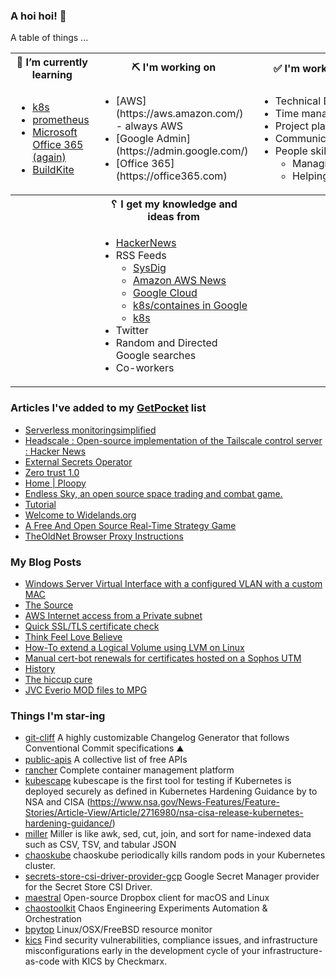 ### A hoi hoi! 👋

A table of things ...

<table>
    <tr>
        <th>🌱 I’m currently learning</th>
        <th>⛏ I'm working on</th>
        <th>✅ I'm working to improve on</th>
    </tr>
    <tr>
        <td>
            <ul>
                <li><a href="https://kubernetes.io/">k8s</a></li>
                <li><a href="https://prometheus.io/">prometheus</a></li>
                <li><a href="https://office365.com">Microsoft Office 365 (again)</a></li>
                <li><a href="https://buildkite.com">BuildKite</a></li>
            </ul>
        </td>
        <td>
            <ul>
                <li>[AWS](https://aws.amazon.com/) - always AWS</li>
                <li>[Google Admin](https://admin.google.com/)</li>
                <li>[Office 365](https://office365.com)</li>
            </ul>
        </td>
        <td>
            <ul>
                <li>Technical Documentation</li>
                <li>Time management</li>
                <li>Project planning</li
                ><li>Communication</li>
                <li>People skills<ul>
                <li>Managing</li>
                <li>Helping/mentoring/coaching</li>
            </ul>
        </td>
    </tr>
    <tr>
        <th>&nbsp;</th>
        <th>␦ I get my knowledge and ideas from</th>
        <th>&nbsp;</th>
    </tr>
    <tr>
        <td>&nbsp;</td>
        <td>
            <ul>
                <li><a href="https://news.ycombinator.com/">HackerNews</a></li>
                <li>
                    RSS Feeds
                    <ul>
                        <li><a href="http://fetchrss.com/rss/5b4e9e358a93f8cc058b4567960404014.xml">SysDig</a></li>
                        <li><a href="https://aws.amazon.com/new/feed/">Amazon AWS News</a></li>
                        <li><a href="https://cloudblog.withgoogle.com/rss/">Google Cloud</a></li>
                        <li><a href="https://cloudblog.withgoogle.com/products/containers-kubernetes/rss/">k8s/containes in Google</a></li>
                        <li><a href="https://kubernetes.io/feed.xml">k8s</a></li>
                    </ul>
                </li>
                <li>Twitter</li>
                <li>Random and Directed Google searches</li>
                <li>Co-workers</li>
            </ul>
        </td>
        <td>&nbsp;</td>
    </tr>
</table>

### Articles I've added to my [GetPocket](https://getpocket.com/) list

* [Serverless monitoringsimplified](https://cloudash.dev/)
* [Headscale : Open-source implementation of the Tailscale control server : Hacker News](https://news.ycombinator.com/item?id=28572013)
* [External Secrets Operator](https://external-secrets.io/)
* [Zero trust 1.0](https://www.ncsc.gov.uk/blog-post/zero-trust-1-0)
* [Home | Ploopy](https://www.ploopy.co)
* [Endless Sky, an open source space trading and combat game.](https://endless-sky.github.io/)
* [Tutorial](https://alda.io/tutorial/)
* [Welcome to Widelands.org](https://www.widelands.org/)
* [A Free And Open Source Real-Time Strategy Game](https://wz2100.net/)
* [TheOldNet Browser Proxy Instructions](http://theoldnet.com/docs/httpproxy/index.html)

### My Blog Posts

* [Windows Server Virtual Interface with a configured VLAN with a custom MAC](https://pgmac.net.au/technology/2019/12/23/windows-vlan.html)
* [The Source](https://pgmac.net.au/technology/2019/02/25/the-source.html)
* [AWS Internet access from a Private subnet](https://pgmac.net.au/technology/2018/09/03/aws-internet-private-subnets.html)
* [Quick SSL/TLS certificate check](https://pgmac.net.au/technology/2018/04/09/ssl-tls-check.html)
* [Think Feel Love Believe](https://pgmac.net.au/family/2017/11/03/think-feel-love-believe.html)
* [How-To extend a Logical Volume using LVM on Linux](https://pgmac.net.au/technology/2017/11/02/lmv-extend.html)
* [Manual cert-bot renewals for certificates hosted on a Sophos UTM](https://pgmac.net.au/technology/2017/08/30/cert-bot-renewal-sophos-utm.html)
* [History](https://pgmac.net.au/language/2017/08/19/history.html)
* [The hiccup cure](https://pgmac.net.au/no%20laughing%20matter/2017/05/28/the-hiccup-cure.html)
* [JVC Everio MOD files to MPG](https://pgmac.net.au/technology/2015/03/18/jvc-everio-mod-to-mpg.html)

### Things I'm star-ing

* [git-cliff](https://github.com/orhun/git-cliff)
  A highly customizable Changelog Generator that follows Conventional Commit specifications ⛰️ 
* [public-apis](https://github.com/public-apis/public-apis)
  A collective list of free APIs
* [rancher](https://github.com/rancher/rancher)
  Complete container management platform
* [kubescape](https://github.com/armosec/kubescape)
  kubescape is the first tool for testing if Kubernetes is deployed securely as defined in Kubernetes Hardening Guidance by to NSA and CISA (https://www.nsa.gov/News-Features/Feature-Stories/Article-View/Article/2716980/nsa-cisa-release-kubernetes-hardening-guidance/) 
* [miller](https://github.com/johnkerl/miller)
  Miller is like awk, sed, cut, join, and sort for name-indexed data such as CSV, TSV, and tabular JSON
* [chaoskube](https://github.com/linki/chaoskube)
  chaoskube periodically kills random pods in your Kubernetes cluster.
* [secrets-store-csi-driver-provider-gcp](https://github.com/GoogleCloudPlatform/secrets-store-csi-driver-provider-gcp)
  Google Secret Manager provider for the Secret Store CSI Driver.
* [maestral](https://github.com/SamSchott/maestral)
  Open-source Dropbox client for macOS and Linux
* [chaostoolkit](https://github.com/chaostoolkit/chaostoolkit)
  Chaos Engineering Experiments Automation & Orchestration
* [bpytop](https://github.com/aristocratos/bpytop)
  Linux/OSX/FreeBSD resource monitor
* [kics](https://github.com/Checkmarx/kics)
  Find security vulnerabilities, compliance issues, and infrastructure misconfigurations early in the development cycle of your infrastructure-as-code with KICS by Checkmarx.
